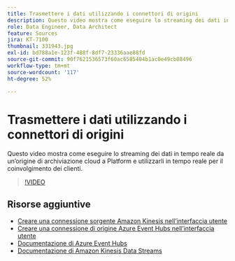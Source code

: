 ```yaml
---
title: Trasmettere i dati utilizzando i connettori di origini
description: Questo video mostra come eseguire lo streaming dei dati in tempo reale da un’origine di archiviazione cloud a Platform e utilizzarli in tempo reale per il coinvolgimento dei clienti.
role: Data Engineer, Data Architect
feature: Sources
jira: KT-7100
thumbnail: 331943.jpg
exl-id: bd788a1e-123f-488f-8df7-23336aae88fd
source-git-commit: 90f7621536573f60ac6585404b1ac0e49cb08496
workflow-type: tm+mt
source-wordcount: '117'
ht-degree: 52%

---
```


# Trasmettere i dati utilizzando i connettori di origini

Questo video mostra come eseguire lo streaming dei dati in tempo reale da un’origine di archiviazione cloud a Platform e utilizzarli in tempo reale per il coinvolgimento dei clienti.


>[!VIDEO](https://video.tv.adobe.com/v/331943?quality=12&learn=on)

## Risorse aggiuntive

* [Creare una connessione sorgente Amazon Kinesis nell’interfaccia utente](https://experienceleague.adobe.com/docs/experience-platform/sources/ui-tutorials/create/cloud-storage/kinesis.html)
* [Creare una connessione di origine Azure Event Hubs nell’interfaccia utente](https://experienceleague.adobe.com/docs/experience-platform/sources/ui-tutorials/create/cloud-storage/eventhub.html)
* [Documentazione di Azure Event Hubs](https://docs.microsoft.com/en-us/azure/event-hubs/)
* [Documentazione di Amazon Kinesis Data Streams](https://docs.aws.amazon.com/kinesis/index.html)
